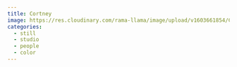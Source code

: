 ```yaml
---
title: Cortney
image: https://res.cloudinary.com/rama-llama/image/upload/v1603661854/Cortney_lcmytn.jpg
categories:
  - still
  - studio
  - people
  - color
---
```

